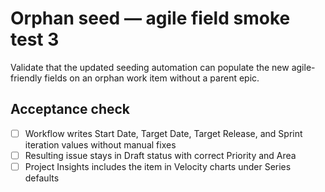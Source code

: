 <!--
title: Orphan seed — agile field smoke test 3
labels: ["ci","github-admin", "test"]
assignees: ["mfortin014"]
uid: ghwf-upgrade-orphan-smoketest-3
type: Chore
status: Draft
priority: P2
area: ci

target: mvp-0.7.1
start_date: 2025-10-21
target_date: 2025-11-21
sprint: Sprint 16
Story_Points: 2
Series: "throughput"
doc: "docs/policy/seed_schema.md"
-->

# Orphan seed — agile field smoke test 3

Validate that the updated seeding automation can populate the new agile-friendly fields on an orphan work item without a parent epic.

## Acceptance check

- [ ] Workflow writes Start Date, Target Date, Target Release, and Sprint iteration values without manual fixes
- [ ] Resulting issue stays in Draft status with correct Priority and Area
- [ ] Project Insights includes the item in Velocity charts under Series defaults
